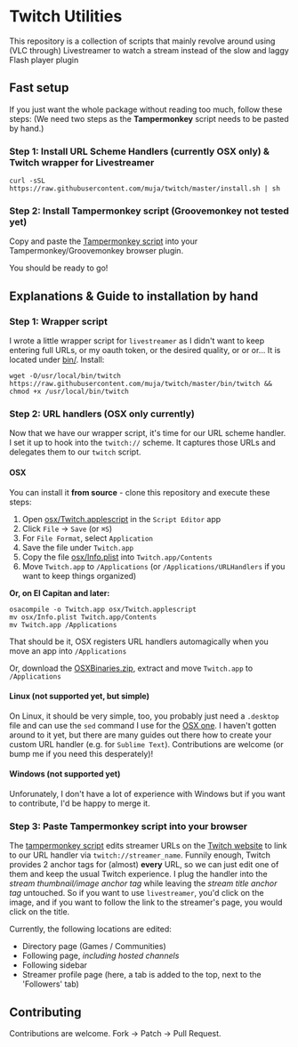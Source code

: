 # Twitch Utilities

This repository is a collection of scripts that mainly revolve around using (VLC through) Livestreamer to watch a stream instead of the slow and laggy Flash player plugin

## Fast setup

If you just want the whole package without reading too much, follow these steps:
(We need two steps as the **Tampermonkey** script needs to be pasted by hand.)

### Step 1: Install URL Scheme Handlers (currently OSX only) & Twitch wrapper for Livestreamer

```
curl -sSL https://raw.githubusercontent.com/muja/twitch/master/install.sh | sh
```

### Step 2: Install Tampermonkey script (Groovemonkey not tested yet)

Copy and paste the [Tampermonkey script](./tampermonkey/twitch.js) into your Tampermonkey/Groovemonkey browser plugin.

You should be ready to go!

## Explanations & Guide to installation by hand

### Step 1: Wrapper script

I wrote a little wrapper script for `livestreamer` as I didn't want to keep entering full URLs, or my oauth token, or the desired quality, or or or... It is located under [bin/](./bin/twitch). Install:

`wget -O/usr/local/bin/twitch https://raw.githubusercontent.com/muja/twitch/master/bin/twitch && chmod +x /usr/local/bin/twitch`

### Step 2: URL handlers (OSX only currently)

Now that we have our wrapper script, it's time for our URL scheme handler. I set it up to hook into the `twitch://` scheme. It captures those URLs and delegates them to our `twitch` script.

#### OSX

You can install it **from source** - clone this repository and execute these steps:

1. Open [osx/Twitch.applescript](./osx/Twitch.applescript) in the `Script Editor` app
2. Click `File` -> `Save` (or `⌘S`)
3. For `File Format`, select `Application`
4. Save the file under `Twitch.app`
5. Copy the file [osx/Info.plist](./osx/Info.plist) into `Twitch.app/Contents`
6. Move `Twitch.app` to `/Applications` (or `/Applications/URLHandlers` if you want to keep things organized)

**Or, on El Capitan and later:**

```
osacompile -o Twitch.app osx/Twitch.applescript
mv osx/Info.plist Twitch.app/Contents
mv Twitch.app /Applications
```

That should be it, OSX registers URL handlers automagically when you move an app into `/Applications`

Or, download the [OSXBinaries.zip](https://github.com/muja/twitch/releases/download/0.1.0/OSXBinaries.zip), extract and move `Twitch.app` to `/Applications`

#### Linux (not supported yet, but simple)

On Linux, it should be very simple, too, you probably just need a `.desktop` file and can use the `sed` command I use for the [OSX one](./osx/Twitch.applescript#2). I haven't gotten around to it yet, but there are many guides out there how to create your custom URL handler (e.g. for `Sublime Text`). Contributions are welcome (or bump me if you need this desperately)!

#### Windows (not supported yet)

Unforunately, I don't have a lot of experience with Windows but if you want to contribute, I'd be happy to merge it.

### Step 3: Paste Tampermonkey script into your browser

The [tampermonkey script](./tampermonkey/twitch.js) edits streamer URLs on the [Twitch website](https://twitch.tv) to link to our URL handler via `twitch://streamer_name`. Funnily enough, Twitch provides 2 anchor tags for (almost) **every** URL, so we can just edit one of them and keep the usual Twitch experience. I plug the handler into the *stream thumbnail/image anchor tag* while leaving the *stream title anchor tag* untouched. So if you want to use `livestreamer`, you'd click on the image, and if you want to follow the link to the streamer's page, you would click on the title.

Currently, the following locations are edited:

- Directory page (Games / Communities)
- Following page, *including hosted channels*
- Following sidebar
- Streamer profile page (here, a tab is added to the top, next to the 'Followers' tab)

## Contributing

Contributions are welcome. Fork -> Patch -> Pull Request.
